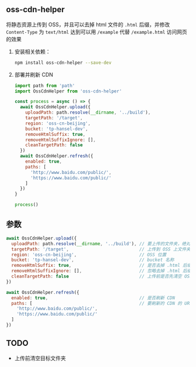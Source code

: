 ## oss-cdn-helper

将静态资源上传到 OSS，并且可以去掉 html 文件的 `.html` 后缀，并修改 `Content-Type` 为 `text/html` 达到可以用 `/example` 代替 `/example.html` 访问网页的效果

1. 安装相关依赖：

    ```bash
    npm install oss-cdn-helper --save-dev
    ```

1. 部署并刷新 CDN

    ```javascript
    import path from 'path'
    import OssCdnHelper from 'oss-cdn-helper'

    const process = async () => {
      await OssCdnHelper.upload({
        uploadPath: path.resolve(__dirname, '../build'),
        targetPath: '/target',
        region: 'oss-cn-beijing',
        bucket: 'tp-hansel-dev',
        removeHtmlSuffix: true,
        removeHtmlSuffixIgnore: [],
        cleanTargetPath: false
      })
      await OssCdnHelper.refresh({
        enabled: true,
        paths: [
          'http://www.baidu.com/public/',
          'https://www.baidu.com/public/'
        ]
      })
    }

    process()
    ```

## 参数

```javascript
await OssCdnHelper.upload({
  uploadPath: path.resolve(__dirname, '../build'), // 要上传的文件夹，绝对路径
  targetPath: '/target',                           // 上传到 OSS 上文件夹的位置
  region: 'oss-cn-beijing',                        // OSS 位置
  bucket: 'tp-hansel-dev',                         // bucket 名称
  removeHtmlSuffix: true,                          // 是否去掉 .html 后缀上传
  removeHtmlSuffixIgnore: [],                      // 忽略去掉 .html 后缀的路径
  cleanTargetPath: false                           // 上传前是否先清空 OSS 上的目标文件夹（暂时无效）
})

await OssCdnHelper.refresh({
  enabled: true,                                   // 是否刷新 CDN
  paths: [                                         // 要刷新的 CDN 的 URL 地址
    'http://www.baidu.com/public/',
    'https://www.baidu.com/public/'
  ]
})
```

## TODO

* 上传前清空目标文件夹
